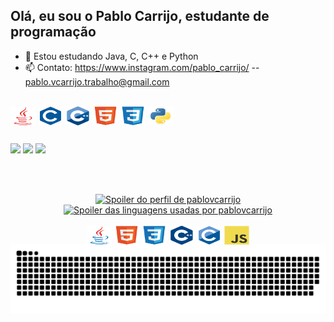 ## Olá, eu sou o Pablo Carrijo, estudante de programação

- 🌱 Estou estudando Java, C, C++ e Python
- 📫 Contato: https://www.instagram.com/pablo_carrijo/ -- pablo.vcarrijo.trabalho@gmail.com

<div style="display: inline_block"><br>
  <img align="center" alt="Pablo-Js" height="30" width="40" src="https://raw.githubusercontent.com/devicons/devicon/master/icons/java/java-plain.svg">
  <img align="center" alt="Pablo-Ts" height="30" width="40" src="https://raw.githubusercontent.com/devicons/devicon/master/icons/c/c-plain.svg">
  <img align="center" alt="Pablo-React" height="30" width="40" src="https://raw.githubusercontent.com/devicons/devicon/master/icons/cplusplus/cplusplus-original.svg">
  <img align="center" alt="Pablo-HTML" height="30" width="40" src="https://raw.githubusercontent.com/devicons/devicon/master/icons/html5/html5-original.svg">
  <img align="center" alt="Pablo-CSS" height="30" width="40" src="https://raw.githubusercontent.com/devicons/devicon/master/icons/css3/css3-original.svg">
  <img align="center" alt="Pablo-Python" height="30" width="40" src="https://raw.githubusercontent.com/devicons/devicon/master/icons/python/python-original.svg">
</div>

##
  
<div> 
  <a href="https://www.instagram.com/pablo_carrijo/" target="_blank"><img src="https://img.shields.io/badge/-Instagram-%23E4405F?style=for-the-badge&logo=instagram&logoColor=white" target="_blank"></a>
  <a href = "mailto:pablo.vcarrijo.trabalho@gmail.com"><img src="https://img.shields.io/badge/-Gmail-%23333?style=for-the-badge&logo=gmail&logoColor=white" target="_blank"></a>
  <a href="https://www.linkedin.com/in/pablo-vinicius-carrijo-173006315/" target="_blank"><img src="https://img.shields.io/badge/-LinkedIn-%230077B5?style=for-the-badge&logo=linkedin&logoColor=white" target="_blank"></a> 
  
</div>

<br></br>

<div align="center" style="display: inline_block"> 

  <a href="https://github.com/pablovcarrijo" target="_blank">
  <img src="https://github-readme-stats.vercel.app/api?username=pablovcarrijo&layout=compact&theme=codeSTACKr" alt="Spoiler do perfil de pablovcarrijo"/>
  </a>
  <a href="https://github.com/pablovcarrijo" target="_blank">
  <img src="https://github-readme-stats.vercel.app/api/top-langs/?username=pablovcarrijo&layout=compact&theme=codeSTACKr" alt="Spoiler das linguagens usadas por pablovcarrijo"/>
  </a>
 
 </div > 

<div align="center" style="display: inline_block"><br>
  <img align="center" alt="Java" height="30" width="40" src="https://raw.githubusercontent.com/devicons/devicon/master/icons/java/java-original.svg">
  <img align="center" alt="HTML" height="30" width="40" src="https://raw.githubusercontent.com/devicons/devicon/master/icons/html5/html5-original.svg">
  <img align="center" alt="CSS" height="30" width="40" src="https://raw.githubusercontent.com/devicons/devicon/master/icons/css3/css3-original.svg">
  <img align="center" alt="C" height="30" width="40" src="https://raw.githubusercontent.com/devicons/devicon/master/icons/cplusplus/cplusplus-plain.svg">
  <img align="center" alt="C" height="30" width="40" src="https://raw.githubusercontent.com/devicons/devicon/1119b9f84c0290e0f0b38982099a2bd027a48bf1/icons/c/c-original.svg">
    <img align="center" alt="Python" height="30" width="40" src="https://raw.githubusercontent.com/devicons/devicon/master/icons/javascript/javascript-original.svg">
</div>

<picture>
  <source media="(prefers-color-scheme: dark)" srcset="https://raw.githubusercontent.com/pablovcarrijo/pablovcarrijo/output/github-contribution-grid-snake-dark.svg">
  <source media="(prefers-color-scheme: light)" srcset="https://raw.githubusercontent.com/pablovcarrijo/pablovcarrijo/output/github-contribution-grid-snake.svg">
  <img alt="github contribution grid snake animation" src="https://raw.githubusercontent.com/pablovcarrijo/pablovcarrijo/output/github-contribution-grid-snake.svg">
</picture>
